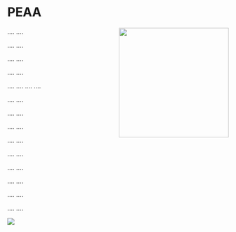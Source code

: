 # PEAA


<img align="right" width="250" height="250" src="https://github.com/AliYoussef96/PEAA/blob/main/logos/paealogo.png">


....
....

....
....

....
....

....
....

....
....
....
....

....
....

....
....

....
....

....
....

....
....

....
....

....
....

....
....

....
....


![](https://github.com/AliYoussef96/PEAA/blob/main/logos/IM1.png)
